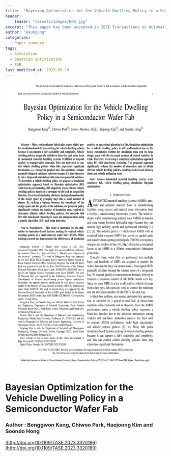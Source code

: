 ```yaml
---
title:  "Bayesian Optimization for the Vehicle Dwelling Policy in a Semiconductor Wafer Fab"
header:
    teaser: "/assets/images/BOS.jpg"
excerpt: "This paper has been accepted in IEEE Transactions on Automation Science and Engineering (2023. 09)."
author: "Hyunjung"
categories:
  - Paper summary
tags:
  - Simulation
  - Bayesian optimization
  - FAB
last_modified_at: 2023-09-19
---
```

<img align="center" width="900" height="900" style="border: 1px solid white" src="/assets/images/BOS.jpg">

# Bayesian Optimization for the Vehicle Dwelling Policy in a Semiconductor Wafer Fab

### Author : Bonggwon Kang, Chiwoo Park, Haejoong Kim and Soondo Hong


[http://doi.org/10.1109/TASE.2023.3320189](http://doi.org/10.1109/TASE.2023.3320189)